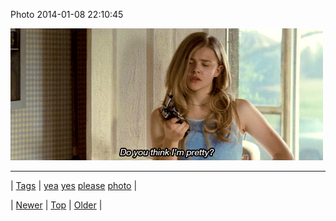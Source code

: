 <!--
title: Photo 2014-01-08 22
date: 2020-06-28T15:27:00.239Z
tags: yea, yes, please, photo
-->


Photo 2014-01-08 22:10:45

![](72698578177-0.gif)

<!--BOTTOM-POST-NAVIGATION-->
---

| [Tags](tags.md) | [yea](tag-yea.md) [yes](tag-yes.md) [please](tag-please.md) [photo](tag-photo.md) |

| [Newer](72698168285.md) | [Top](index.md) | [Older](72698832186.md) |